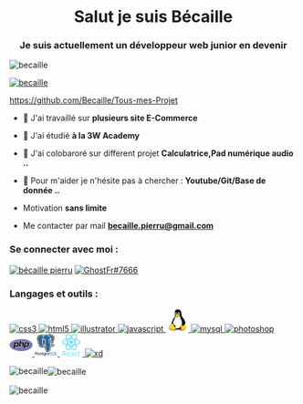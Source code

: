 <h1 align="center">Salut je suis Bécaille</h1>
<h3 align="center">Je suis actuellement un développeur web junior en devenir</h3>

<p align="left"> <img src= "https://komarev.com/ghpvc/?username=becaille&label=Profile%20views&color=0e75b6&style=flat" alt="becaille" /> </p>

<p align="left"> <a href="https : //github.com/ryo-ma/github-profile-trophy"><img src="https://github-profile-trophy.vercel.app/?username=becaille" alt="becaille" /></ a> </p>

https://github.com/Becaille/Tous-mes-Projet

- 🔭 J'ai travaillé sur **plusieurs site E-Commerce**

- 🌱 J'ai étudié **à la 3W Academy**

- 👯 J'ai colobaroré sur different projet **Calculatrice,Pad numérique audio ..**

- 🤝 Pour m'aider je n'hésite pas à chercher : **Youtube/Git/Base de donnée ..**

- Motivation **sans limite**

- Me contacter par mail **becaille.pierru@gmail.com**

<h3 align="left">Se connecter avec moi :</h3>
<p align="left">
<a href="https://linkedin .com/in/bécaille pierru" target="blank"><img align="center" src="https://raw.githubusercontent.com/rahuldkjain/github-profile-readme-generator/master/src/images/ icones/Social/linked-in-alt.svg" alt="bécaille pierru" height="30" width="40" /></a>
<a href="https://discord.gg/GhostFr#7666 " target="blank"><img align="center" src="https://raw.githubusercontent.com/rahuldkjain/github-profile-readme-generator/master/src/images/icons/Social/discord.svg " alt="GhostFr#7666" height="30"width="40" /></a>
</p>

<h3 align="left">Langages et outils :</h3>
<p align="left"> <a href="https://www.w3schools.com/css/" target="_blank" rel="noreferrer"> <img src="https://raw.githubusercontent. com/devicons/devicon/master/icons/css3/css3-original-wordmark.svg" alt="css3" width="40" height="40"/> </a> <a href="https:// www.w3.org/html/" target="_blank" rel="noreferrer"> <img src="https://raw.githubusercontent.com/devicons/devicon/master/icons/html5/html5-original-wordmark .svg" alt="html5" width="40" height="40"/> </a> <a href="https://www.adobe.com/in/products/illustrator.html" target=" _blank" rel="sans référence"> <img src="https://www.vectorlogo.zone/logos/adobe_illustrator/adobe_illustrator-icon.svg" alt="illustrator" width="40" height="40"/> </a> <a href ="https://developer.mozilla.org/en-US/docs/Web/JavaScript" target="_blank" rel="noreferrer"> <img src="https://raw.githubusercontent.com/devicons/ devicon/master/icons/javascript/javascript-original.svg" alt="javascript" width="40" height="40"/> </a> <a href="https://www.linux.org/ " target="_blank" rel="noreferrer"> <img src="https://raw.githubusercontent.com/devicons/devicon/master/icons/linux/linux-original.svg" alt="linux"width="40" height="40"/> </a> <a href="https://www.mysql.com/" target="_blank" rel="noreferrer"> <img src="https : //raw.githubusercontent.com/devicons/devicon/master/icons/mysql/mysql-original-wordmark.svg" alt="mysql" width="40" height="40"/> </a> <a href ="https://www.photoshop.com/en" target="_blank" rel="noreferrer"> <img src="https://raw.githubusercontent.com/devicons/devicon/master/icons/photoshop/ photoshop-line.svg" alt="photoshop" width="40" height="40"/> </a> <a href="https://www.php.net" target="_blank" rel="noreferrer"> <img src="https://raw.githubusercontent.com/devicons/devicon/master/icons/php/php-original.svg" alt="php" width="40" height="40"/ > </a> <a href="https://www.postgresql.org" target="_blank" rel="noreferrer"> <img src="https://raw.githubusercontent.com/devicons/devicon/ master/icons/postgresql/postgresql-original-wordmark.svg" alt="postgresql" width="40" height="40"/> </a> <a href="https://reactjs.org/" cible ="_blank" rel="noreferrer"> <img src="https://raw.githubusercontent.com/devicons/devicon/master/icons/react/react-original-wordmark.svg" alt="réagir"width="40" height="40"/> </a> <a href="https://www.adobe.com/products/xd.html" target="_blank" rel="noreferrer"> <img src="https://cdn.worldvectorlogo.com/logos/adobe-xd.svg" alt="xd" width="40" height="40"/> </a> </p>

<p><img align="left" src="https://github-readme-stats.vercel.app/api/top-langs?username=becaille&show_icons=true&locale=en&layout=compact" alt="becaille" /> </p>

<p> <img align="center" src="https://github-readme-stats.vercel.app/api?username=becaille&show_icons=true&locale=fr" alt="becaille" /> </p>

<p><img align="center" src="https://github-readme-streak-stats.herokuapp.com/?user=becaille&" alt="becaille" /></p>
